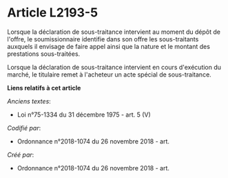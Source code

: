 # Article L2193-5

Lorsque la déclaration de sous-traitance intervient au moment du dépôt de l'offre, le soumissionnaire identifie dans son
offre les sous-traitants auxquels il envisage de faire appel ainsi que la nature et le montant des prestations sous-traitées.

Lorsque la déclaration de sous-traitance intervient en cours d'exécution du marché, le titulaire remet à l'acheteur un acte
spécial de sous-traitance.

**Liens relatifs à cet article**

_Anciens textes_:

  - Loi n°75-1334 du 31 décembre 1975 - art. 5 (V)

_Codifié par_:

  - Ordonnance n°2018-1074 du 26 novembre 2018 - art.

_Créé par_:

  - Ordonnance n°2018-1074 du 26 novembre 2018 - art.
